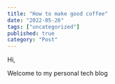 ```yaml
---
title: "How to make good coffee"
date: "2022-05-26"
tags: ["uncategorized"]
published: true
category: "Post"
---
```


Hi,

Welcome to my personal tech blog
